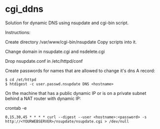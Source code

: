 cgi_ddns
========

Solution for dynamic DNS using nsupdate and cgi-bin script.

Instructions:

Create directory /var/www/cgi-bin/nsupdate
Copy scripts into it.

Change domain in nsupdate.cgi and nsdelete.cgi

Drop nsupdate.conf in /etc/httpd/conf

Create passwords for names that are allowed to change it's dns A record:

    $ cd /et/httpd
    $ htdigest -c user.passwd.nsupdate DNS <hostname>


On the machine that has a public dynamic IP or is on a private subnet
behind a NAT router with dynamic IP:

crontab  -e
 
    0,15,30,45 * * * * curl --digest --user <hostname>:<password> -s http://<YOURWEBSERVER>/nsupdate/nsupdate.cgi > /dev/null

